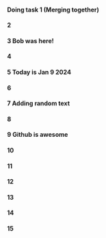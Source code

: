 #### Doing task 1 (Merging together)
#### 2
#### 3 Bob was here!
#### 4
#### 5 Today is Jan 9 2024
#### 6
#### 7 Adding random text
#### 8
#### 9 Github is awesome
#### 10
#### 11
#### 12
#### 13
#### 14
#### 15
